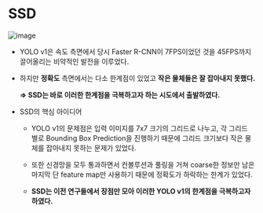 # SSD # 

![image](https://user-images.githubusercontent.com/66320010/108501327-7aa2ac00-72f4-11eb-97e7-18038c3d6410.png)

  - YOLO v1은 속도 측면에서 당시 Faster R-CNN이 7FPS이었던 것을 45FPS까지 끌어올리는 비약적인 발전을 이루었다.
  
  - 하지만 **정확도** 측면에서는 다소 한계점이 있었고 **작은 물체들은 잘 잡아내지 못했다.**
  
    **=> SSD는 바로 이러한 한계점을 극복하고자 하는 시도에서 출발하였다.**
    
  - SSD의 핵심 아이디어
  
    - YOLO v1의 문제점은 입력 이미지를 7x7 크기의 그리드로 나누고, 각 그리드 별로 Bounding Box Prediction을 진행하기 때문에 그리드 크기보다 작은 물체를 잡아내지 못하는 문제가 있었다.
    
    - 또한 신경망을 모두 통과하면서 컨볼루션과 풀링을 거쳐 coarse한 정보만 남은 마지막 단 feature map만 사용하기 때문에 정확도가 하락하는 한계가 있었다.
    
    - **SSD는 이전 연구들에서 장점만 모아 이러한 YOLO v1의 한계점을 극복하고자 하였다.**
  
    















